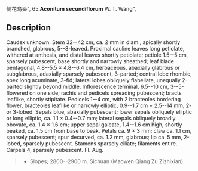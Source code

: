 侧花乌头",
65.**Aconitum secundiflorum** W. T. Wang",

## Description
Caudex unknown. Stem 32--42 cm, ca. 2 mm in diam., apically shortly branched, glabrous, 5--8-leaved. Proximal cauline leaves long petiolate, withered at anthesis, and distal leaves shortly petiolate; petiole 1.5--5 cm, sparsely pubescent, base shortly and narrowly sheathed; leaf blade pentagonal, 4.8--5.5 × 4.8--6.4 cm, herbaceous, abaxially glabrous or subglabrous, adaxially sparsely pubescent, 3-parted; central lobe rhombic, apex long acuminate, 3-fid; lateral lobes obliquely flabellate, unequally 2-parted slightly beyond middle. Inflorescence terminal, 6.5--10 cm, 3--5-flowered on one side; rachis and pedicels spreading pubescent; bracts leaflike, shortly stipitate. Pedicels 1--4 cm, with 2 bracteoles bordering flower, bracteoles leaflike or narrowly elliptic, 0.9--1.7 cm × 2.5--14 mm, 2- or 3-lobed. Sepals blue, abaxially pubescent; lower sepals obliquely elliptic or long elliptic, ca. 1.1 × 0.4--0.7 mm; lateral sepals obliquely broadly obovate, ca. 1.4 × 1.6 cm; upper sepal galeate, 1.4--1.6 cm high, shortly beaked, ca. 1.5 cm from base to beak. Petals ca. 9 × 3 mm; claw ca. 1.1 cm, sparsely pubescent; spur decurved, ca. 1.2 mm, glabrous; lip ca. 5 mm, 2-lobed, sparsely pubescent. Stamens sparsely ciliate; filaments entire. Carpels 4, sparsely pubescent. Fl. Aug.

> * Slopes; 2800--2900 m. Sichuan (Maowen Qiang Zu Zizhixian).
